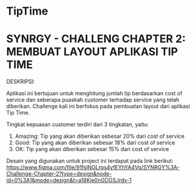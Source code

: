 # TipTime
# SYNRGY - CHALLENG CHAPTER 2: MEMBUAT LAYOUT APLIKASI TIP TIME

DESKRIPSI:

Aplikasi ini bertujuan untuk menghitung jumlah tip berdasarkan cost of service dan seberapa puaskah customer terhadap service yang telah diberikan. 
Challenge kali ini berfokus pada pembuatan layout dari aplikasi Tip Time.

Tingkat kepuasan customer terdiri dari 3 tingkatan, yaitu:

  1. Amazing: Tip yang akan diberikan sebesar 20% dari cost of service
  2. Good: Tip yang akan diberikan sebesar 18% dari cost of service
  3. OK: Tip yang akan diberikan sebesar 15% dari cost of service

Desain yang digunakan untuk project ini terdapat pada link berikut: 
https://www.figma.com/file/91fslNGLrqs4yfEYhYA4Vq/SYNRGY%3A-Challenge-Chapter-2?type=design&node-id=0%3A1&mode=design&t=a18Kje0nGDGSJrdv-1
